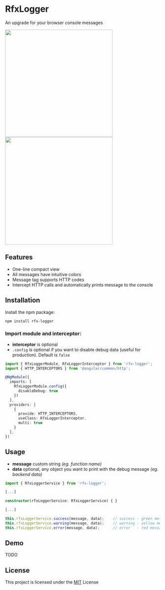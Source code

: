 # RfxLogger

An upgrade for your browser console messages

<img src="https://i.ibb.co/y59MBfV/rfx-logger-1.png" width="350" />
<img src="https://i.ibb.co/6wZcg0x/rfx-http-logger.png" width="350" />

## Features

- One-line compact view
- All messages have intuitive colors
- Message tag supports HTTP codes
- Intercept HTTP calls and automatically prints message to the console

## Installation

Install the npm package:
```bash
npm install rfx-logger
```

### Import module and interceptor:

- __interceptor__ is optional 
- `.config` is optional if you want to disable debug data (useful for production). Default is `false`
```typescript
import { RfxLoggerModule, RfxLoggerInterceptor } from 'rfx-logger';
import { HTTP_INTERCEPTORS } from '@angular/common/http';

@NgModule({
  imports: [
    RfxLoggerModule.config({
      disableDebug: true
    })
  ],
  providers: [
    {
      provide: HTTP_INTERCEPTORS,
      useClass: RfxLoggerInterceptor,
      multi: true
    }
  ],
})
```

## Usage

* __message__
custom string *(eg. function name)*
* __data__
optional, any object you want to print with the debug message *(eg. backend data)*

```typescript
import { RfxLoggerService } from 'rfx-logger';

[...]

constructor(rfxLoggerService: RfxLoggerService) { }

[...]

this.rfxLoggerService.success(message, data);    // success - green message
this.rfxLoggerService.warning(message, data);    // warning - yellow message
this.rfxLoggerService.error(message, data);      // error   - red message
```

## Demo

TODO

## License

This project is licensed under the [MIT](http://vjpr.mit-license.org) License
